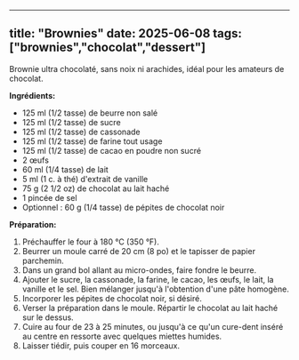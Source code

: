 ---
  title: "Brownies"
  date: 2025-06-08
  tags: ["brownies","chocolat","dessert"]
  ---

  Brownie ultra chocolaté, sans noix ni arachides, idéal pour les amateurs de chocolat.

  **Ingrédients:**
- 125 ml (1/2 tasse) de beurre non salé
- 125 ml (1/2 tasse) de sucre
- 125 ml (1/2 tasse) de cassonade
- 125 ml (1/2 tasse) de farine tout usage
- 125 ml (1/2 tasse) de cacao en poudre non sucré
- 2 œufs
- 60 ml (1/4 tasse) de lait
- 5 ml (1 c. à thé) d'extrait de vanille
- 75 g (2 1/2 oz) de chocolat au lait haché
- 1 pincée de sel
- Optionnel : 60 g (1/4 tasse) de pépites de chocolat noir

**Préparation:**
1. Préchauffer le four à 180 °C (350 °F).
2. Beurrer un moule carré de 20 cm (8 po) et le tapisser de papier parchemin.
3. Dans un grand bol allant au micro-ondes, faire fondre le beurre.
4. Ajouter le sucre, la cassonade, la farine, le cacao, les œufs, le lait, la vanille et le sel. Bien mélanger jusqu'à l'obtention d'une pâte homogène.
5. Incorporer les pépites de chocolat noir, si désiré.
6. Verser la préparation dans le moule. Répartir le chocolat au lait haché sur le dessus.
7. Cuire au four de 23 à 25 minutes, ou jusqu'à ce qu'un cure-dent inséré au centre en ressorte avec quelques miettes humides.
8. Laisser tiédir, puis couper en 16 morceaux.